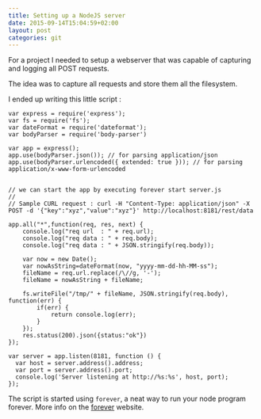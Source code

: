 ```yaml
---
title: Setting up a NodeJS server
date: 2015-09-14T15:04:59+02:00
layout: post
categories: git
---
```

For a project I needed to setup a webserver that was capable of capturing and logging all POST requests.

The idea was to capture all requests and store them all the filesystem.

I ended up writing this little script :




	var express = require('express');
	var fs = require('fs');
	var dateFormat = require('dateformat');
	var bodyParser = require('body-parser')

	var app = express();
	app.use(bodyParser.json()); // for parsing application/json
	app.use(bodyParser.urlencoded({ extended: true })); // for parsing application/x-www-form-urlencoded


	// we can start the app by executing forever start server.js
	//
	// Sample CURL request : curl -H "Content-Type: application/json" -X POST -d '{"key":"xyz","value":"xyz"}' http://localhost:8181/rest/data

	app.all("*",function(req, res, next) {
	    console.log("req url  : " + req.url);
	    console.log("req data : " + req.body);
	    console.log("req data : " + JSON.stringify(req.body));

	    var now = new Date();
		var nowAsString=dateFormat(now, "yyyy-mm-dd-hh-MM-ss");
		fileName = req.url.replace(/\//g, '-');
		fileName = nowAsString + fileName;

		fs.writeFile("/tmp/" + fileName, JSON.stringify(req.body), function(err) {
		    if(err) {
		        return console.log(err);
		    }
		}); 
		res.status(200).json({status:"ok"})
	});

	var server = app.listen(8181, function () {
	  var host = server.address().address;
	  var port = server.address().port;
	  console.log('Server listening at http://%s:%s', host, port);
	});



The script is started using ```forever```, a neat way to run your node program forever. More info on the [forever](https://github.com/foreverjs/forever) website.
